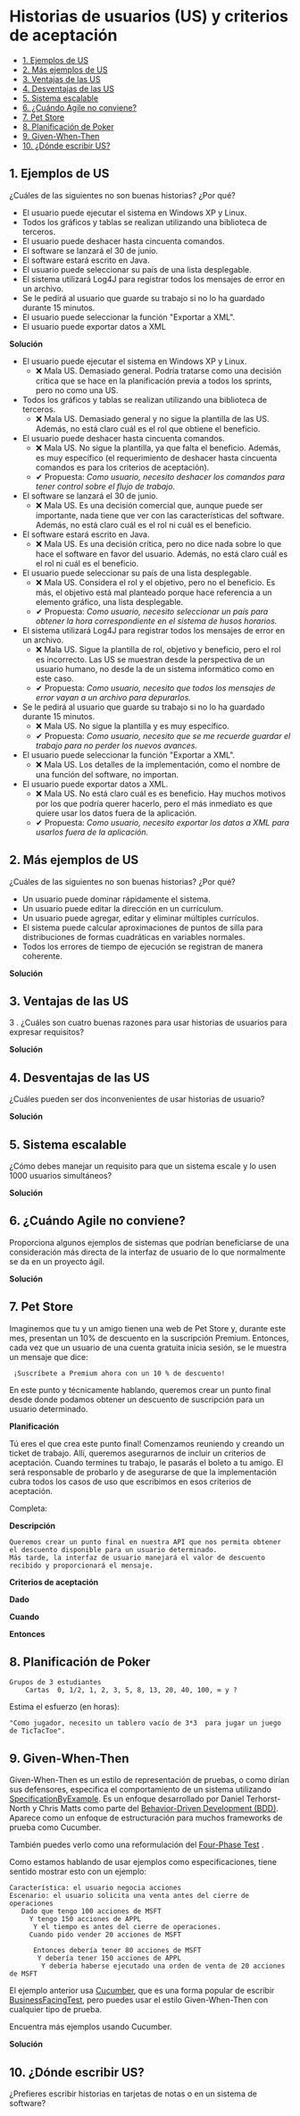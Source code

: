 # Historias de usuarios (US) y criterios de aceptación <!-- omit in toc -->

- [1. Ejemplos de US](#1-ejemplos-de-us)
- [2. Más ejemplos de US](#2-más-ejemplos-de-us)
- [3. Ventajas de las US](#3-ventajas-de-las-us)
- [4. Desventajas de las US](#4-desventajas-de-las-us)
- [5. Sistema escalable](#5-sistema-escalable)
- [6. ¿Cuándo Agile no conviene?](#6-cuándo-agile-no-conviene)
- [7. Pet Store](#7-pet-store)
- [8. Planificación de Poker](#8-planificación-de-poker)
- [9. Given-When-Then](#9-given-when-then)
- [10. ¿Dónde escribir US?](#10-dónde-escribir-us)

## 1. Ejemplos de US

¿Cuáles de las siguientes no son buenas historias? ¿Por qué?

- El usuario puede ejecutar el sistema en Windows XP y Linux.
- Todos los gráficos y tablas se realizan utilizando una biblioteca de terceros.
- El usuario puede deshacer hasta cincuenta comandos. 
- El software se lanzará el 30 de junio. 
- El software estará escrito en Java. 
- El usuario puede seleccionar su país de una lista desplegable. 
- El sistema utilizará Log4J para registrar todos los mensajes de error en un archivo. 
- Se le pedirá al usuario que guarde su trabajo si no lo ha guardado durante 15 minutos. 
- El usuario puede seleccionar la función "Exportar a XML". 
- El usuario puede exportar datos a XML

**Solución**

- El usuario puede ejecutar el sistema en Windows XP y Linux.
  - ❌ Mala US. Demasiado general. Podría tratarse como una decisión crítica que se hace en la planificación previa a todos los sprints, pero no como una US.
- Todos los gráficos y tablas se realizan utilizando una biblioteca de terceros.
  - ❌ Mala US. Demasiado general y no sigue la plantilla de las US.  Además, no está claro cuál es el rol que obtiene el beneficio.
- El usuario puede deshacer hasta cincuenta comandos. 
  - ❌ Mala US. No sigue la plantilla, ya que falta el beneficio. Además, es muy específico (el requerimiento de deshacer hasta cincuenta comandos es para los criterios de aceptación).
  - ✔ Propuesta: _Como usuario, necesito deshacer los comandos para tener control sobre el flujo de trabajo._
- El software se lanzará el 30 de junio.
  - ❌ Mala US. Es una decisión comercial que, aunque puede ser importante, nada tiene que ver con las características del software. Además, no está claro cuál es el rol ni cuál es el beneficio.
- El software estará escrito en Java.
  - ❌ Mala US. Es una decisión crítica, pero no dice nada sobre lo que hace el software en favor del usuario. Además, no está claro cuál es el rol ni cuál es el beneficio.
- El usuario puede seleccionar su país de una lista desplegable. 
  - ❌ Mala US. Considera el rol y el objetivo, pero no el beneficio. Es más, el objetivo está mal planteado porque hace referencia a un elemento gráfico, una lista desplegable.
  - ✔ Propuesta: _Como usuario, necesito seleccionar un país para obtener la hora correspondiente en el sistema de husos horarios._
- El sistema utilizará Log4J para registrar todos los mensajes de error en un archivo.
  - ❌ Mala US. Sigue la plantilla de rol, objetivo y beneficio, pero el rol es incorrecto. Las US se muestran desde la perspectiva de un usuario humano, no desde la de un sistema informático como en este caso.
  - ✔ Propuesta: _Como usuario, necesito que todos los mensajes de error vayan a un archivo para depurarlos._
- Se le pedirá al usuario que guarde su trabajo si no lo ha guardado durante 15 minutos.
  - ❌ Mala US. No sigue la plantilla y es muy específico.
  - ✔ Propuesta: _Como usuario, necesito que se me recuerde guardar el trabajo para no perder los nuevos avances._
- El usuario puede seleccionar la función "Exportar a XML".
  - ❌ Mala US. Los detalles de la implementación, como el nombre de una función del software, no importan.
- El usuario puede exportar datos a XML.
  - ❌ Mala US. No está claro cuál es es beneficio. Hay muchos motivos por los que podría querer hacerlo, pero el más inmediato es que quiere usar los datos fuera de la aplicación.
  - ✔ Propuesta: _Como usuario, necesito exportar los datos a XML para usarlos fuera de la aplicación._
## 2. Más ejemplos de US

¿Cuáles de las siguientes no son buenas historias? ¿Por qué?

- Un usuario puede dominar rápidamente el sistema. 
- Un usuario puede editar la dirección en un currículum. 
- Un usuario puede agregar, editar y eliminar múltiples currículos. 
- El sistema puede calcular aproximaciones de puntos de silla para distribuciones de formas cuadráticas en variables normales. 
- Todos los errores de tiempo de ejecución se registran de manera coherente.

**Solución**



## 3. Ventajas de las US

3 . ¿Cuáles son cuatro buenas razones para usar historias de usuarios para expresar requisitos? 

**Solución**



## 4. Desventajas de las US

¿Cuáles pueden ser dos inconvenientes de usar historias de usuario? 

**Solución**



## 5. Sistema escalable

¿Cómo debes manejar un requisito para que un sistema escale y lo usen 1000 usuarios simultáneos? 

**Solución**



## 6. ¿Cuándo Agile no conviene?

Proporciona algunos ejemplos de sistemas que podrían beneficiarse de una consideración más directa de la interfaz de usuario de lo que normalmente se da en un proyecto ágil.

**Solución**



## 7. Pet Store

Imaginemos que tu y un amigo tienen una web de Pet Store y, durante este mes, presentan un 10% de descuento en la suscripción Premium. Entonces, cada vez que un usuario de una cuenta gratuita inicia sesión, se le muestra un mensaje que dice:

```
 ¡Suscríbete a Premium ahora con un 10 % de descuento!

``` 
En este punto y técnicamente hablando, queremos crear un punto final desde donde podamos obtener un descuento de suscripción para un usuario determinado.

**Planificación**

Tú eres el que crea este punto final! Comenzamos reuniendo y creando un ticket de trabajo. Allí, queremos asegurarnos de incluir un  criterios de aceptación. Cuando termines tu trabajo, le pasarás el boleto a tu amigo. El será responsable de probarlo y de asegurarse  de que la implementación  cubra todos los casos de uso que escribimos en esos criterios de aceptación. 

Completa: 

**Descripción** 

```
Queremos crear un punto final en nuestra API que nos permita obtener el descuento disponible para un usuario determinado. 
Más tarde, la interfaz de usuario manejará el valor de descuento recibido y proporcionará el mensaje. 

```

**Criterios de aceptación** 

**Dado**

**Cuando**

**Entonces**

## 8. Planificación de Poker
 
```
Grupos de 3 estudiantes 
    Cartas  0, 1/2, 1, 2, 3, 5, 8, 13, 20, 40, 100, ∞ y ? 
 ```
Estima el esfuerzo (en horas):

```
"Como jugador, necesito un tablero vacío de 3*3  para jugar un juego de TicTacToe".

```


## 9. Given-When-Then

Given-When-Then es un estilo de representación de pruebas, o como dirían sus defensores, especifica el comportamiento de un sistema utilizando [SpecificationByExample](https://en.wikipedia.org/wiki/Specification_by_example). Es un enfoque desarrollado por Daniel Terhorst-North y Chris Matts como parte del [Behavior-Driven Development (BDD)](https://en.wikipedia.org/wiki/Behavior-driven_development). Aparece como un enfoque de estructuración para muchos frameworks  de prueba como Cucumber. 

También puedes verlo como una reformulación del [Four-Phase Test](https://medium.com/test-go-where/developing-automated-tests-with-the-four-phase-test-pattern-b5fe05c24c67) .

Como estamos hablando de usar ejemplos como especificaciones, tiene sentido mostrar esto con un ejemplo: 

```
Característica: el usuario negocia acciones 
Escenario: el usuario solicita una venta antes del cierre de operaciones 
   Dado que tengo 100 acciones de MSFT 
     Y tengo 150 acciones de APPL 
      Y el tiempo es antes del cierre de operaciones.
     Cuando pido vender 20 acciones de MSFT 
      
      Entonces debería tener 80 acciones de MSFT 
       Y debería tener 150 acciones de APPL
        Y debería haberse ejecutado una orden de venta de 20 acciones de MSFT
``` 
El ejemplo anterior usa [Cucumber](https://cucumber.io/), que es una forma popular de escribir [BusinessFacingTest](https://www.martinfowler.com/bliki/BusinessFacingTest.html), pero puedes usar el estilo Given-When-Then con cualquier tipo de prueba. 

Encuentra más ejemplos usando Cucumber.

**Solución**




## 10. ¿Dónde escribir US?

¿Prefieres escribir historias en tarjetas de notas o en un sistema de software? 